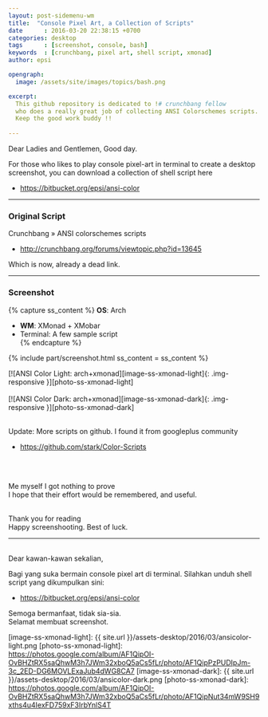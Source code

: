 ```yaml
---
layout: post-sidemenu-wm
title:  "Console Pixel Art, a Collection of Scripts"
date      : 2016-03-20 22:38:15 +0700
categories: desktop
tags      : [screenshot, console, bash]
keywords  : [crunchbang, pixel art, shell script, xmonad]
author: epsi

opengraph:
  image: /assets/site/images/topics/bash.png

excerpt: 
  This github repository is dedicated to !# crunchbang fellow
  who does a really great job of collecting ANSI Colorschemes scripts.
  Keep the good work buddy !!
  
---
```


Dear Ladies and Gentlemen, Good day.<br/>

For those who likes to play console pixel-art in terminal
to create a desktop screenshot, 
you can download a collection of shell script here<br/>

* <https://bitbucket.org/epsi/ansi-color>

-- -- --

### Original Script

Crunchbang » ANSI colorschemes scripts

* <http://crunchbang.org/forums/viewtopic.php?id=13645>

Which is now, already a dead link.

-- -- --

### Screenshot

{% capture ss_content %}
<strong>OS</strong>: Arch<br/>
  + <strong>WM</strong>: XMonad + XMobar<br/>
  + Terminal: A few sample script<br/>
{% endcapture %}

{% include part/screenshot.html ss_content = ss_content %}

[![ANSI Color Light: arch+xmonad][image-ss-xmonad-light]{: .img-responsive }][photo-ss-xmonad-light]
<br/><br/>
[![ANSI Color Dark: arch+xmonad][image-ss-xmonad-dark]{: .img-responsive }][photo-ss-xmonad-dark]

<br/>
Update: More scripts on github. I found it from googleplus community

* <https://github.com/stark/Color-Scripts>

<br/><br/>

Me myself I got nothing to prove<br/>
I hope that their effort would be remembered, and useful.<br/>
<br/>

Thank you for reading<br/>
Happy screenshooting. Best of luck.<br/>

-- -- --
<br/>
Dear kawan-kawan sekalian,

Bagi yang suka bermain console pixel art di terminal. Silahkan unduh shell script yang dikumpulkan sini:<br/>

* <https://bitbucket.org/epsi/ansi-color>

Semoga bermanfaat, tidak sia-sia.<br/>
Selamat membuat screenshot.<br/>

[//]: <> ( -- -- -- links below -- -- -- )

[image-ss-xmonad-light]: {{ site.url }}/assets-desktop/2016/03/ansicolor-light.png
[photo-ss-xmonad-light]: https://photos.google.com/album/AF1QipOI-OvBHZtRX5saQhwM3h7JWm32xboQ5aCs5fLr/photo/AF1QipPzPUDIpJm-3c_2ED-DG6MOVLExaJub4dWG8CA7
[image-ss-xmonad-dark]:  {{ site.url }}/assets-desktop/2016/03/ansicolor-dark.png
[photo-ss-xmonad-dark]:  https://photos.google.com/album/AF1QipOI-OvBHZtRX5saQhwM3h7JWm32xboQ5aCs5fLr/photo/AF1QipNut34mW9SH9xths4u4IexFD759xF3IrbYnlS4T
